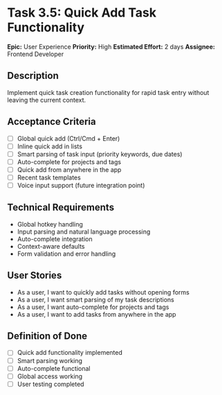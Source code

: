 # Task 3.5: Quick Add Task Functionality

**Epic:** User Experience
**Priority:** High
**Estimated Effort:** 2 days
**Assignee:** Frontend Developer

## Description
Implement quick task creation functionality for rapid task entry without leaving the current context.

## Acceptance Criteria
- [ ] Global quick add (Ctrl/Cmd + Enter)
- [ ] Inline quick add in lists
- [ ] Smart parsing of task input (priority keywords, due dates)
- [ ] Auto-complete for projects and tags
- [ ] Quick add from anywhere in the app
- [ ] Recent task templates
- [ ] Voice input support (future integration point)

## Technical Requirements
- Global hotkey handling
- Input parsing and natural language processing
- Auto-complete integration
- Context-aware defaults
- Form validation and error handling

## User Stories
- As a user, I want to quickly add tasks without opening forms
- As a user, I want smart parsing of my task descriptions
- As a user, I want auto-complete for projects and tags
- As a user, I want to add tasks from anywhere in the app

## Definition of Done
- [ ] Quick add functionality implemented
- [ ] Smart parsing working
- [ ] Auto-complete functional
- [ ] Global access working
- [ ] User testing completed